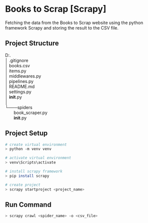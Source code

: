 # Books to Scrap [Scrapy]
Fetching the data from the Books to Scrap website using the python framework Scrapy and storing the result to the CSV file.

## Project Structure
D:.<br>
│   .gitignore<br>
│   books.csv<br>
│   items.py<br>
│   middlewares.py<br>
│   pipelines.py<br>
│   README.md<br>
│   settings.py<br>
│   __init__.py<br>
│<br>
└───spiders<br>
        &emsp;&emsp;book_scraper.py<br>
        &emsp;&emsp;__init__.py<br>

## Project Setup
```bash
# create virtual environment
> python -m venv venv

# activate virtual environment
> venv\Scripts\activate

# install scrapy framework
> pip install scrapy

# create project
> scrapy startproject <project_name>
```

## Run Command
```bash
> scrapy crawl <spider_name> -o <csv_file>
```
